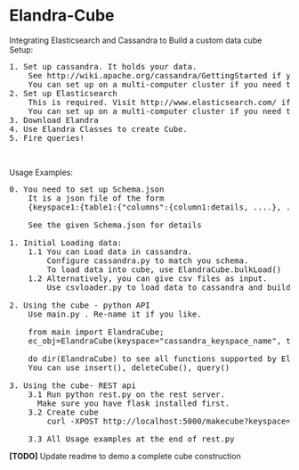 Elandra-Cube
============

Integrating Elasticsearch and Cassandra to Build a custom data cube <br />
Setup:<br />
<pre>
1. Set up cassandra. It holds your data. 
    See http://wiki.apache.org/cassandra/GettingStarted if you need help. 
    You can set up on a multi-computer cluster if you need to.
2. Set up Elasticsearch
    This is required. Visit http://www.elasticsearch.com/ if you need help. 
    You can set up on a multi-computer cluster if you need to.
3. Download Elandra
4. Use Elandra Classes to create Cube.
5. Fire queries!
</pre><br />
Usage Examples:<br />
<pre>
0. You need to set up Schema.json
    It is a json file of the form
    {keyspace1:{table1:{"columns":{column1:details, ....}, ...}, ...}, ...}

    See the given Schema.json for details
    
1. Initial Loading data:
    1.1 You can Load data in cassandra. 
        Configure cassandra.py to match you schema.
        To load data into cube, use ElandraCube.bulkLoad()
    1.2 Alternatively, you can give csv files as input.
        Use csvloader.py to load data to cassandra and build cube.

2. Using the cube - python API
    Use main.py . Re-name it if you like.

    from main import ElandraCube;
    ec_obj=ElandraCube(keyspace="cassandra_keyspace_name", tablename="cassandra_table_name");

    do dir(ElandraCube) to see all functions supported by ElandraCube
    You can use insert(), deleteCube(), query()
    
3. Using the cube- REST api 
    3.1 Run python rest.py on the rest server.
      Make sure you have flask installed first.
    3.2 Create cube
        curl -XPOST http://localhost:5000/makecube?keyspace="cassandra_keyspace_name"&tablename="cassandra_table_name"
       
    3.3 All Usage examples at the end of rest.py
</pre>
<strong style="text-color: red;"> [TODO]</strong> Update readme to demo a complete cube construction
